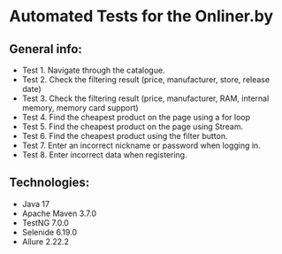 # Automated Tests for the Onliner.by

## General info:

* Test 1. Navigate through the catalogue.
* Test 2. Check the filtering result (price, manufacturer, store, release date)
* Test 3. Check the filtering result (price, manufacturer, RAM,  internal memory, memory card support)
* Test 4. Find the cheapest product on the page using a for loop
* Test 5. Find the cheapest product on the page using Stream.
* Test 6. Find the cheapest product using the filter button.
* Test 7. Enter an incorrect nickname or password when logging in.
* Test 8. Enter incorrect data when registering.

## Technologies:

* Java 17
* Apache Maven 3.7.0
* TestNG 7.0.0
* Selenide 6.19.0
* Allure 2.22.2